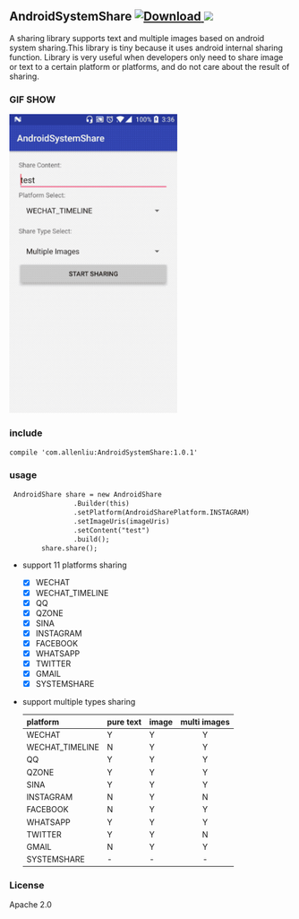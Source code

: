 ## AndroidSystemShare [ ![Download](https://api.bintray.com/packages/zkxy/maven/AndroidSystemShare/images/download.svg) ](https://bintray.com/zkxy/maven/AndroidSystemShare/_latestVersion) <a href="http://www.methodscount.com/?lib=com.allenliu%3AAndroidSystemShare%3A1.0.1"><img src="https://img.shields.io/badge/Methods and size-core: 40 | deps: 18650 | 20 KB-e91e63.svg"/></a>
A sharing library supports text and multiple images based on android system sharing.This library is tiny because it uses android internal sharing function.
Library is very useful when developers only need to share image or text to a certain platform or platforms,
and do not care about the result of sharing. 

### GIF SHOW

<img src="https://github.com/AlexLiuSheng/AndroidSystemShare/blob/master/ui/ui.gif" width=300/>

### include
```
compile 'com.allenliu:AndroidSystemShare:1.0.1'
```
### usage
```
 AndroidShare share = new AndroidShare
                .Builder(this)
                .setPlatform(AndroidSharePlatform.INSTAGRAM)
                .setImageUris(imageUris)
                .setContent("test")
                .build();
        share.share();
```
- support 11 platforms sharing
   - [x] WECHAT
   - [X] WECHAT_TIMELINE
   - [X] QQ
   - [X] QZONE
   - [X] SINA 
   - [X] INSTAGRAM
   - [X] FACEBOOK
   - [X] WHATSAPP
   - [X] TWITTER
   - [X] GMAIL
   - [X] SYSTEMSHARE
- support multiple types sharing


   | platform | pure text |  image  | multi images |
   | ------------- |:-------------|:-------------|:-------------:|
   | WECHAT        | Y          | Y                | Y         |
   | WECHAT_TIMELINE  | N          | Y                | Y         |
   | QQ           | Y          | Y                | Y             |
   | QZONE        | Y          | Y                | Y             |
   | SINA         | Y          | Y                | Y             |
   | INSTAGRAM    | N          | Y                | N             |
   | FACEBOOK     | N          | Y                | Y             |
   | WHATSAPP     | Y          | Y                | Y             |
   | TWITTER      | Y          | Y                | N             |
   | GMAIL        | N          | Y                | Y             |
   | SYSTEMSHARE  | -          | -                |-              |
   

  
### License 

  Apache 2.0

